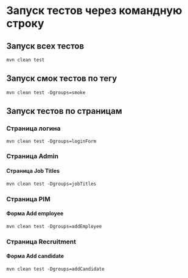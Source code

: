 # Запуск тестов через командную строку

## Запуск всех тестов
`mvn clean test`

## Запуск смок тестов по тегу
`mvn clean test -Dgroups=smoke`

## Запуск тестов по страницам

### Страница логина
`mvn clean test -Dgroups=loginForm`

### Страница Admin

#### Страница Job Titles
`mvn clean test -Dgroups=jobTitles`

### Страница PIM

#### Форма Add employee
`mvn clean test -Dgroups=addEmployee`

### Страница Recruitment

#### Форма Add candidate
`mvn clean test -Dgroups=addCandidate`